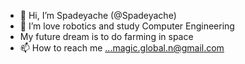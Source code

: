 - 👋 Hi, I’m Spadeyache (@Spadeyache)
- 👀 I’m love robotics and study Computer Engineering
- My future dream is to do farming in space
- 📫 How to reach me ...magic.global.n@gmail.com

<!---
Spadeyache/Spadeyache is a ✨ special ✨ repository because its `README.md` (this file) appears on your GitHub profile.
You can click the Preview link to take a look at your changes.
--->
